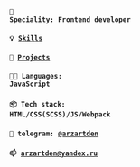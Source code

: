 #### <code>👷 Speciality: Frontend developer</code>
#### <code>💡 [Skills](SKILLS.md)</code>
#### <code>🧻 [Projects](PROJECTS.md)</code>
#### <code>🧑‍💻 Languages: JavaScript</code>
#### <code>📦 Tech stack: HTML/CSS(SCSS)/JS/Webpack</code>
#### <code>💬 telegram: [@arzartden](https://telegram.me/arzartden)</code>
#### <code>📫 [arzartden@yandex.ru](mailto:arzartden@yandex.ru)</code>
